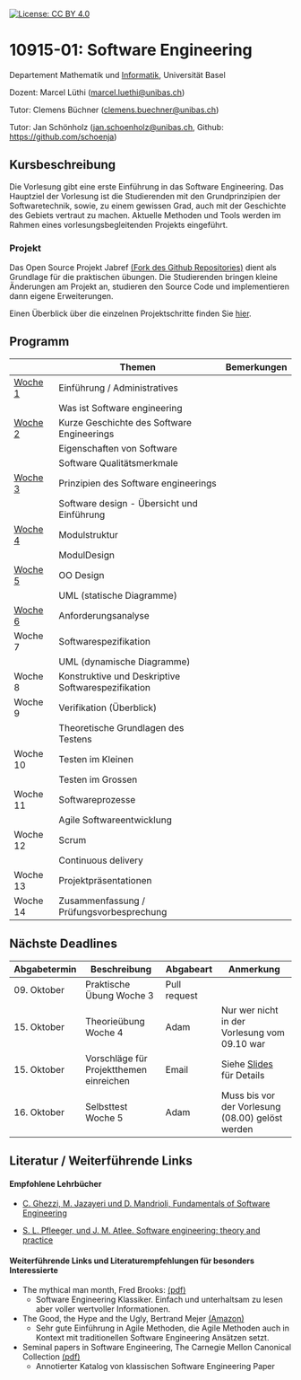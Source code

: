 [![License: CC BY 4.0](https://img.shields.io/badge/License-CC%20BY%204.0-lightgrey.svg)](https://creativecommons.org/licenses/by/4.0/)

# 10915-01: Software Engineering

Departement Mathematik und [Informatik](http://informatik.unibas.ch/), Universität Basel

Dozent: Marcel Lüthi (<marcel.luethi@unibas.ch>)

Tutor: Clemens Büchner (<clemens.buechner@unibas.ch>)

Tutor: Jan Schönholz (<jan.schoenholz@unibas.ch>, Github: <https://github.com/schoenja>)

## Kursbeschreibung

Die Vorlesung gibt eine erste Einführung in das Software Engineering. 
Das Hauptziel der Vorlesung ist die Studierenden mit den Grundprinzipien der Softwaretechnik, sowie, zu einem gewissen Grad, auch mit der Geschichte des Gebiets vertraut zu machen. 
Aktuelle Methoden und Tools werden im Rahmen eines vorlesungsbegleitenden Projekts eingeführt.

### Projekt

Das Open Source Projekt Jabref [(Fork des Github Repositories)](https://github.com/unibas-marcelluethi/jabref) dient als Grundlage für die praktischen 
übungen. Die Studierenden bringen kleine Änderungen am Projekt an, studieren den Source Code und implementieren dann eigene Erweiterungen. 

Einen Überblick über die einzelnen Projektschritte finden Sie [hier](https://unibas-marcelluethi.github.io/software-engineering/project/project-summary.html).

## Programm 

|  | Themen | Bemerkungen |
| ------| ----- | --------- |
|[Woche 1](https://unibas-marcelluethi.github.io/software-engineering/week1/index.html) | Einführung / Administratives  | |
|    | Was ist Software engineering  | |
|[Woche 2](https://unibas-marcelluethi.github.io/software-engineering/week2/index.html) | Kurze Geschichte des Software Engineerings  | |
|    | Eigenschaften von Software ||
|    |  Software Qualitätsmerkmale | | 
|[Woche 3](https://unibas-marcelluethi.github.io/software-engineering/week3/index.html) | Prinzipien des Software engineerings   | |
|    | Software design - Übersicht und Einführung |  |
|[Woche 4](https://unibas-marcelluethi.github.io/software-engineering/week4/index.html) | Modulstruktur  | |
|    | ModulDesign  | |
|[Woche 5](https://unibas-marcelluethi.github.io/software-engineering/week5/index.html) | OO Design |
|    | UML (statische Diagramme)  | | 
|[Woche 6](https://unibas-marcelluethi.github.io/software-engineering/week6/index.html)   | Anforderungsanalyse   | |
|Woche 7 | Softwarespezifikation  |  |
|    | UML (dynamische Diagramme)  | | 
|Woche 8 | Konstruktive und Deskriptive Softwarespezifikation  |  |
|Woche 9| Verifikation (Überblick)  | |
|    | Theoretische Grundlagen des Testens| |
| Woche 10 | Testen im Kleinen   | | 
|| Testen im Grossen ||
| Woche 11    | Softwareprozesse | |
|             | Agile Softwareentwicklung   | |
| Woche 12| Scrum  | |
|         | Continuous delivery | | 
| Woche 13 | Projektpräsentationen | |
| Woche 14          | Zusammenfassung / Prüfungsvorbesprechung | |

## Nächste Deadlines

| Abgabetermin | Beschreibung | Abgabeart | Anmerkung |
| ------------ | ------------ | ---- | ------- |
| 09. Oktober | Praktische Übung Woche 3| Pull request | |
| 15. Oktober | Theorieübung Woche 4| Adam | Nur wer nicht in der Vorlesung vom 09.10 war |
| 15. Oktober | Vorschläge für Projektthemen einreichen | Email | Siehe [Slides](docs/week4/slides/project-introduction.pdf) für Details
| 16. Oktober | Selbsttest Woche 5| Adam |  Muss bis vor der Vorlesung (08.00) gelöst werden |





## Literatur / Weiterführende Links

#### Empfohlene Lehrbücher 

* [C. Ghezzi, M. Jazayeri und D. Mandrioli, Fundamentals of Software Engineering](https://www.pearson.com/us/higher-education/program/Ghezzi-Fundamentals-of-Software-Engineering-2nd-Edition/PGM13112.html)

* [S. L. Pfleeger, und J. M. Atlee. Software engineering: theory and practice](https://www.pearson.com/us/higher-education/program/Pfleeger-Pfleeger-Software-Engineering-4-4th-Edition/PGM58925.html)


#### Weiterführende Links und Literaturempfehlungen für besonders Interessierte
* The mythical man month, Fred Brooks: [(pdf)](https://is.muni.cz/www/208322/The.Mythical.Man.Month.F.Brooks.pdf)
    * Software Engineering Klassiker. Einfach und unterhaltsam zu lesen aber voller wertvoller Informationen.
* The Good, the Hype and the Ugly, Bertrand Mejer [(Amazon)](https://www.amazon.com/Agile-Good-Hype-Bertrand-Meyer/dp/3319051547)
    * Sehr gute Einführung in Agile Methoden, die Agile Methoden auch in Kontext mit traditionellen Software Engineering Ansätzen setzt.
* Seminal papers in Software Engineering, The Carnegie Mellon Canonical Collection [(pdf)](http://reports-archive.adm.cs.cmu.edu/anon/isr2015/CMU-ISR-15-107.pdf)
    * Annotierter Katalog von klassischen Software Engineering Paper

